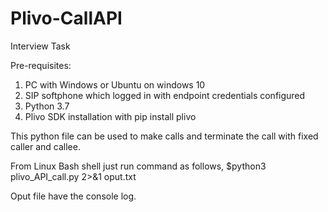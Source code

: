 # Plivo-CallAPI
Interview Task

Pre-requisites:
1. PC with Windows or Ubuntu on windows 10
2. SIP softphone which logged in with endpoint credentials configured
3. Python 3.7
4. Plivo SDK installation with pip install plivo

This python file can be used to make calls and terminate the call with fixed caller and callee.

From Linux Bash shell just run command as follows,
$python3 plivo_API_call.py 2>&1 oput.txt

Oput file have the console log.



